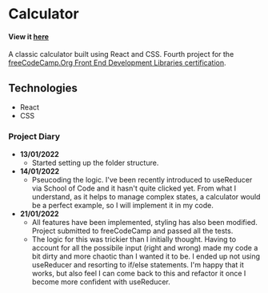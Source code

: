 # Calculator

#### View it [here](https://react-calculatrr.netlify.app/)

A classic calculator built using React and CSS. Fourth project for the [freeCodeCamp.Org Front End Development Libraries certification](https://www.freecodecamp.org/learn/front-end-development-libraries/#front-end-development-libraries-projects).

## Technologies

- React
- CSS

### Project Diary

- __13/01/2022__
  - Started setting up the folder structure.
- __14/01/2022__
  - Pseucoding the logic. I've been recently introduced to useReducer via School of Code and it hasn't quite clicked yet. From what I understand, as it helps to manage complex states, a calculator would be a perfect example, so I will implement it in my code. 
- __21/01/2022__
  - All features have been implemented, styling has also been modified. Project submitted to freeCodeCamp and passed all the tests. 
  - The logic for this was trickier than I initially thought. Having to account for all the possibile input (right and wrong) made my code a bit dirty and more chaotic than I wanted it to be. I ended up not using useReducer and resorting to if/else statements. I'm happy that it works, but also feel I can come back to this and refactor it once I become more confident with useReducer.